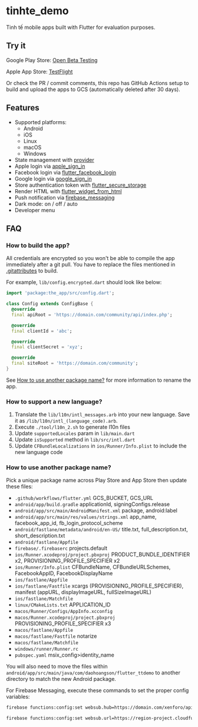 # tinhte_demo

Tinh tế mobile apps built with Flutter for evaluation purposes.

## Try it

Google Play Store: [Open Beta Testing](https://play.google.com/apps/testing/com.daohoangson.flutter_ttdemo)

Apple App Store: [TestFlight](https://testflight.apple.com/join/4lGGYeSU)

Or check the PR / commit comments, this repo has GitHub Actions setup to build and
upload the apps to GCS (automatically deleted after 30 days).

## Features

- Supported platforms:
  - Android
  - iOS
  - Linux
  - macOS
  - Windows
- State management with [provider](https://pub.dev/packages/provider)
- Apple login via [apple_sign_in](https://pub.dev/packages/apple_sign_in)
- Facebook login via [flutter_facebook_login](https://pub.dev/packages/flutter_facebook_login)
- Google login via [google_sign_in](https://pub.dev/packages/google_sign_in)
- Store authentication token with [flutter_secure_storage](https://pub.dev/packages/flutter_secure_storage)
- Render HTML with [flutter_widget_from_html](https://pub.dev/packages/flutter_widget_from_html)
- Push notification via [firebase_messaging](https://pub.dev/packages/firebase_messaging)
- Dark mode: on / off / auto
- Developer menu

## FAQ

### How to build the app?

All credentials are encrypted so you won't be able to compile the app immediately after a git pull.
You have to replace the files mentioned in [.gitattributes](https://github.com/daohoangson/flutter-tinhte_demo/blob/master/.gitattributes) to build.

For example, `lib/config.encrypted.dart` should look like below:

```dart
import 'package:the_app/src/config.dart';

class Config extends ConfigBase {
  @override
  final apiRoot = 'https://domain.com/community/api/index.php';

  @override
  final clientId = 'abc';

  @override
  final clientSecret = 'xyz';

  @override
  final siteRoot = 'https://domain.com/community';
}
```

See [How to use another package name?](#how-to-use-another-package-name) for more information to rename the app.

### How to support a new language?

1. Translate the `lib/l10n/intl_messages.arb` into your new language. Save it as `/lib/l10n/intl_(language_code).arb`.
1. Execute `./tool/l10n_2.sh` to generate l10n files
1. Update `supportedLocales` param in `lib/main.dart`
1. Update `isSupported` method in `lib/src/intl.dart`
1. Update `CFBundleLocalizations` in `ios/Runner/Info.plist` to include the new language code

### How to use another package name?

Pick a unique package name across Play Store and App Store then update these files:

- `.github/workflows/flutter.yml` GCS_BUCKET, GCS_URL
- `android/app/build.gradle` applicationId, signingConfigs.release
- `android/app/src/main/AndroidManifest.xml` package, android:label
- `android/app/src/main/res/values/strings.xml` app_name, facebook_app_id, fb_login_protocol_scheme
- `android/fastlane/metadata/android/en-US/` title.txt, full_description.txt, short_description.txt
- `android/fastlane/Appfile`
- `firebase/.firebaserc` projects.default
- `ios/Runner.xcodeproj/project.pbxproj` PRODUCT_BUNDLE_IDENTIFIER x2, PROVISIONING_PROFILE_SPECIFIER x2
- `ios/Runner/Info.plist` CFBundleName, CFBundleURLSchemes, FacebookAppID, FacebookDisplayName
- `ios/fastlane/Appfile`
- `ios/fastlane/Fastfile` xcargs (PROVISIONING_PROFILE_SPECIFIER), manifest (appURL, displayImageURL, fullSizeImageURL)
- `ios/fastlane/Matchfile`
- `linux/CMakeLists.txt` APPLICATION_ID
- `macos/Runner/Configs/AppInfo.xcconfig`
- `macos/Runner.xcodeproj/project.pbxproj` PROVISIONING_PROFILE_SPECIFIER x3
- `macos/fastlane/Appfile`
- `macos/fastlane/Fastfile` notarize
- `macos/fastlane/Matchfile`
- `windows/runner/Runner.rc`
- `pubspec.yaml` msix_config>identity_name

You will also need to move the files within `android/app/src/main/java/com/daohoangson/flutter_ttdemo` to another directory to match the new Android package.

For Firebase Messaging, execute these commands to set the proper config variables:

```bash
firebase functions:config:set websub.hub=https://domain.com/xenforo/api/index.php\?subscriptions

firebase functions:config:set websub.url=https://region-project.cloudfunctions.net/websub
```
